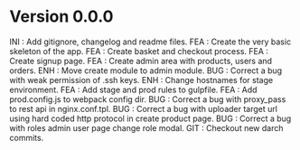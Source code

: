 # Version 0.0.0
INI : Add gitignore, changelog and readme files.
FEA : Create the very basic skeleton of the app.
FEA : Create basket and checkout process.
FEA : Create signup page.
FEA : Create admin area with products, users and orders.
ENH : Move create module to admin module.
BUG : Correct a bug with weak permission of .ssh keys.
ENH : Change hostnames for stage environment.
FEA : Add stage and prod rules to gulpfile.
FEA : Add prod.config.js to webpack config dir.
BUG : Correct a bug with proxy_pass to rest api in nginx.conf.tpl.
BUG : Correct a bug with uploader target url using hard coded http protocol in create product page.
BUG : Correct a bug with roles admin user page change role modal.
GIT : Checkout new darch commits.